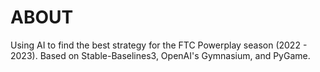 # ABOUT
Using AI to find the best strategy for the FTC Powerplay season (2022 - 2023). Based on Stable-Baselines3, OpenAI's Gymnasium, and PyGame.
